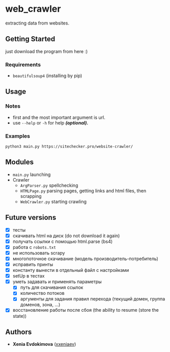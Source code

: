 # web_crawler
extracting data from websites.
## Getting Started
just download the program from here :)
### Requirements
* `beautifulsoup4` (installing by pip)
## Usage
### Notes
* first and the most important argument is url.
* use `--help` or `-h` for help ***(optional).***
### Examples
```
python3 main.py https://sitechecker.pro/website-crawler/
```
## Modules
* `main.py` launching
* Crawler
  * `ArgParser.py` spellchecking
  * `HTMLPage.py` parsing pages, getting links and html files, then scrapping
  * `WebCrawler.py` starting crawling
## Future versions
- [x] тесты
- [x] скачивать html на диск (do not download it again)
- [x] получать ссылки с помощью html.parse (bs4)
- [x] работа с `robots.txt`
- [x] не использовать scrapy
- [x] многопоточное скачивание (модель производитель-потребитель)
- [x] исправить принты
- [x] константу вынести в отдельный файл с настройками
- [x] setUp в тестах
- [x] уметь задавать и применять параметры
  - [x] путь для скачивания ссылок
  - [x] количество потоков
  - [x] аргументы для задания правил перехода (текущий домен, группа доменов, зона, ...)
- [x] восстановление работы после сбоя (the ability to resume (store the state))

## Authors
* **Xenia Evdokimova** ([xxeniaev](https://github.com/xxeniaev))
